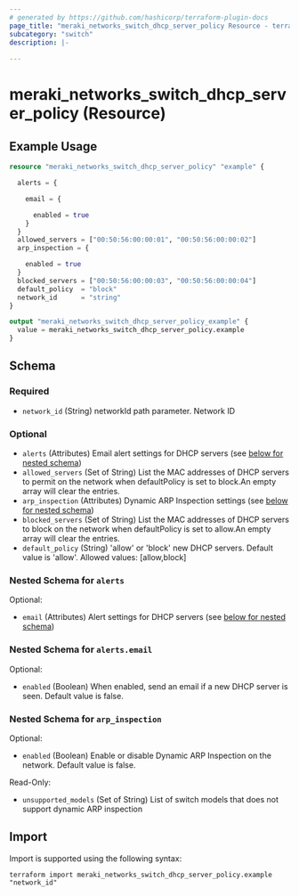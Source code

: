 ```yaml
---
# generated by https://github.com/hashicorp/terraform-plugin-docs
page_title: "meraki_networks_switch_dhcp_server_policy Resource - terraform-provider-meraki"
subcategory: "switch"
description: |-
  
---
```


# meraki_networks_switch_dhcp_server_policy (Resource)



## Example Usage

```terraform
resource "meraki_networks_switch_dhcp_server_policy" "example" {

  alerts = {

    email = {

      enabled = true
    }
  }
  allowed_servers = ["00:50:56:00:00:01", "00:50:56:00:00:02"]
  arp_inspection = {

    enabled = true
  }
  blocked_servers = ["00:50:56:00:00:03", "00:50:56:00:00:04"]
  default_policy  = "block"
  network_id      = "string"
}

output "meraki_networks_switch_dhcp_server_policy_example" {
  value = meraki_networks_switch_dhcp_server_policy.example
}
```

<!-- schema generated by tfplugindocs -->
## Schema

### Required

- `network_id` (String) networkId path parameter. Network ID

### Optional

- `alerts` (Attributes) Email alert settings for DHCP servers (see [below for nested schema](#nestedatt--alerts))
- `allowed_servers` (Set of String) List the MAC addresses of DHCP servers to permit on the network when defaultPolicy is set
      to block.An empty array will clear the entries.
- `arp_inspection` (Attributes) Dynamic ARP Inspection settings (see [below for nested schema](#nestedatt--arp_inspection))
- `blocked_servers` (Set of String) List the MAC addresses of DHCP servers to block on the network when defaultPolicy is set
      to allow.An empty array will clear the entries.
- `default_policy` (String) 'allow' or 'block' new DHCP servers. Default value is 'allow'.
                                  Allowed values: [allow,block]

<a id="nestedatt--alerts"></a>
### Nested Schema for `alerts`

Optional:

- `email` (Attributes) Alert settings for DHCP servers (see [below for nested schema](#nestedatt--alerts--email))

<a id="nestedatt--alerts--email"></a>
### Nested Schema for `alerts.email`

Optional:

- `enabled` (Boolean) When enabled, send an email if a new DHCP server is seen. Default value is false.



<a id="nestedatt--arp_inspection"></a>
### Nested Schema for `arp_inspection`

Optional:

- `enabled` (Boolean) Enable or disable Dynamic ARP Inspection on the network. Default value is false.

Read-Only:

- `unsupported_models` (Set of String) List of switch models that does not support dynamic ARP inspection

## Import

Import is supported using the following syntax:

```shell
terraform import meraki_networks_switch_dhcp_server_policy.example "network_id"
```
